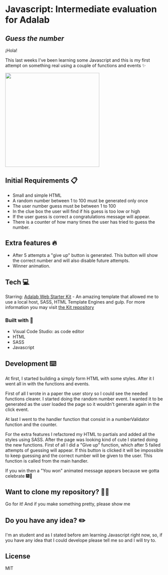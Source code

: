 # Javascript: Intermediate evaluation for Adalab
## _Guess the number_
¡Hola!

This last weeks I've been learning some Javascript and this is my first attempt on something real using a couple of functions and events ✨



<img src="https://user-images.githubusercontent.com/81619759/124809737-be731680-df60-11eb-8a13-8153f06d6ca2.png" width="300"/>



## Initial Requirements 📋

- Small and simple HTML
- A random number between 1 to 100 must be generated only once
- The user number guess must be between 1 to 100
- In the clue box the user will find if his guess is too low or high
- If the user guess is correct a congratulations message will appear.
- There is a counter of how many times the user has tried to guess the number.

## Extra features 🔥
- After 5 attempts a "give up" button is generated. This button will show the correct number and will also disable future attempts.
- Winner animation. 


## Tech 💻
Starring:
[Adalab Web Starter Kit](https://github.com/Adalab/adalab-web-starter-kit)  - An amazing template that allowed me to use a local host, SASS, HTML Template Engines and gulp. For more information you may visit [the Kit repository](https://github.com/Adalab/adalab-web-starter-kit)


### Built with 🔨
- Visual Code Studio: as code editor
- HTML
- SASS
- Javascript

## Development ⌨️

At first, I started building a simply form HTML with some styles. After it I went all in with the functions and events.

First of all I wrote in a paper the user story so I could see the needed functions clearer. I started doing the random number event. I wanted it to be generated as the user loaded the page so it wouldn't generate again in the click event.

At last I went to the handler function that consist in a numberValidator function and the counter.

For the  extra features I refactored my HTML to partials and added all the styles using SASS. After the page was looking kind of cute I started doing the new functions. First of all I did a "Give up" function, which after 5 failed attempts of guessing will appear. If this button is clicked it will be impossible to keep guessing and the correct number will be given to the user. This function is called from the main handler.

If you win then a "You won" animated message appears because we gotta celebrate 🎆🎇


## Want to clone my repository? 🐑🐑

Go for it! And if you make something pretty, please show me

## Do you have any idea? ✏️

I'm an student and as I stated before am learning Javascript right now, so, if  you have any idea that I could develope please tell me so and I will try to.

## License

MIT
